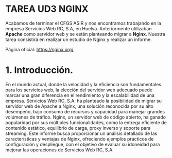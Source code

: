# TAREA UD3 NGINX
Acabamos de terminar el CFGS ASIR y nos encontramos trabajando en la empresa Servicios Web RC, S.A, en Huelva.
Anteriormente utilizaban **Apache** como servidor web y se están planteando migrar a **Nginx**.
Nuestra tarea consistirá en realizar un estudio de Nginx y realizar un informe.

Página oficial: https://nginx.org/

# 1.	Introducción.
En el mundo actual, donde la velocidad y la eficiencia son fundamentales para los servicios web, la elección del servidor web adecuado puede marcar una gran diferencia en el rendimiento y la escalabilidad de una empresa. Servicios Web RC, S.A. ha planteado la posibilidad de migrar su servidor web de Apache a Nginx, una solución reconocida por su alto desempeño, bajo consumo de recursos y capacidad para manejar grandes volúmenes de tráfico.
Nginx, un servidor web de código abierto, ha ganado popularidad por sus múltiples funcionalidades, como la entrega eficiente de contenido estático, equilibrio de carga, proxy inverso y soporte para streaming. Este informe busca proporcionar un análisis detallado de las características y ventajas de Nginx, ofreciendo ejemplos prácticos de configuración y despliegue, con el objetivo de evaluar su idoneidad para mejorar las operaciones de Servicios Web RC, S.A.

